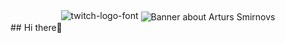 <div align="center">
  <img src="https://fontmeme.com/permalink/221024/c76c1be6825334da248e7e39080be024.png" alt="twitch-logo-font" border="0">
  <img align="center" src="https://github.com/mauricioPReis/.github/blob/main/profile/SouJunior.jpg" alt="Banner about Arturs Smirnovs">
</div>
## Hi there👋
